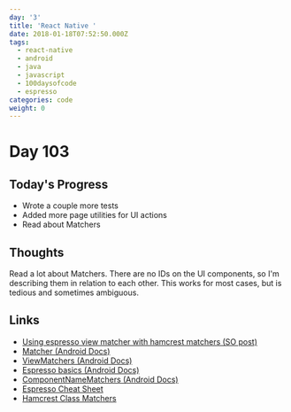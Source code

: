 ```yaml
---
day: '3'
title: 'React Native '
date: 2018-01-18T07:52:50.000Z
tags:
  - react-native
  - android
  - java
  - javascript
  - 100daysofcode
  - espresso
categories: code
weight: 0
---
```

# Day 103

## Today's Progress

* Wrote a couple more tests 
* Added more page utilities for UI actions
* Read about Matchers

<!--more-->

## Thoughts

Read a lot about Matchers. There are no IDs on the UI components, so I'm describing them in relation to each other. This works for most cases, but is tedious and sometimes ambiguous. 

## Links

* [Using espresso view matcher with hamcrest matchers (SO post)](https://stackoverflow.com/questions/35298998/using-espresso-view-matcher-with-hamcrest-matchers)
* [Matcher (Android Docs)](https://developer.android.com/reference/java/util/regex/Matcher.html)
* [ViewMatchers (Android Docs)](https://developer.android.com/reference/android/support/test/espresso/matcher/ViewMatchers.html)
* [Espresso basics (Android Docs)](https://developer.android.com/training/testing/espresso/basics.html)
* [ComponentNameMatchers (Android Docs)](https://developer.android.com/reference/android/support/test/espresso/intent/matcher/ComponentNameMatchers.html)
* [Espresso Cheat Sheet](https://google.github.io/android-testing-support-library/downloads/espresso-cheat-sheet-2.1.0.pdf)
* [Hamcrest Class Matchers](http://hamcrest.org/JavaHamcrest/javadoc/1.3/org/hamcrest/Matchers.html)
